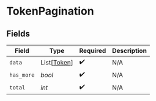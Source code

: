 # TokenPagination


## Fields

| Field                                       | Type                                        | Required                                    | Description                                 |
| ------------------------------------------- | ------------------------------------------- | ------------------------------------------- | ------------------------------------------- |
| `data`                                      | List[[Token](../../models/shared/token.md)] | :heavy_check_mark:                          | N/A                                         |
| `has_more`                                  | *bool*                                      | :heavy_check_mark:                          | N/A                                         |
| `total`                                     | *int*                                       | :heavy_check_mark:                          | N/A                                         |